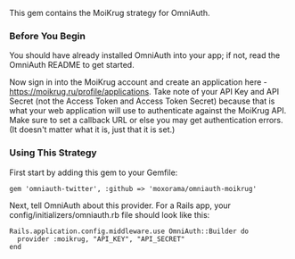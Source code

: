 
This gem contains the MoiKrug strategy for OmniAuth.

### Before You Begin

You should have already installed OmniAuth into your app; if not, read the OmniAuth README to get started.

Now sign in into the MoiKrug account  and create an application here - https://moikrug.ru/profile/applications. Take note of your API Key and API Secret (not the Access Token and Access Token Secret) because that is what your web application will use to authenticate against the MoiKrug API. Make sure to set a callback URL or else you may get authentication errors. (It doesn't matter what it is, just that it is set.)

### Using This Strategy

First start by adding this gem to your Gemfile:

```
gem 'omniauth-twitter', :github => 'moxorama/omniauth-moikrug'
```


Next, tell OmniAuth about this provider. For a Rails app, your config/initializers/omniauth.rb file should look like this:

```
Rails.application.config.middleware.use OmniAuth::Builder do
  provider :moikrug, "API_KEY", "API_SECRET"
end
```
